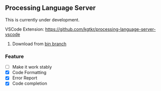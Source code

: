 ## Processing Language Server
This is currently under development. 

VSCode Extension: https://github.com/kgtkr/processing-language-server-vscode

1. Download from [bin branch](https://github.com/kgtkr/processing-language-server/tree/bin)

### Feature
* [ ] Make it work stably
* [x] Code Formatting
* [x] Error Report
* [x] Code completion

